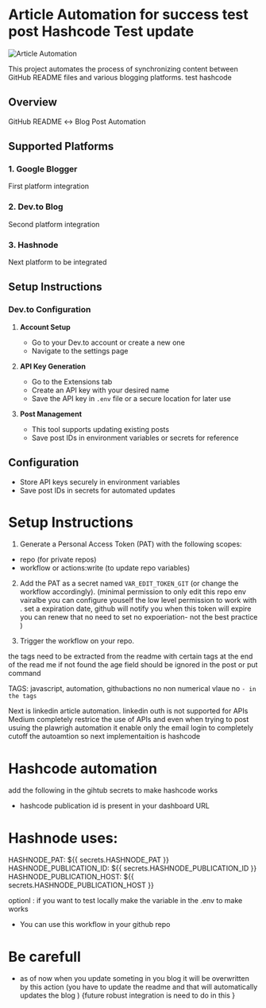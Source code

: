 # Article Automation for success test post  Hashcode Test update 

![Article Automation](image.png)

This project automates the process of synchronizing content between GitHub README files and various blogging platforms. test hashcode 

## Overview

GitHub README ↔ Blog Post Automation

## Supported Platforms

### 1. Google Blogger
First platform integration

### 2. Dev.to Blog
Second platform integration  

### 3. Hashnode
Next platform to be integrated

## Setup Instructions

### Dev.to Configuration

1. **Account Setup**
   - Go to your Dev.to account or create a new one
   - Navigate to the settings page

2. **API Key Generation**
   - Go to the Extensions tab
   - Create an API key with your desired name
   - Save the API key in `.env` file or a secure location for later use

3. **Post Management**
   - This tool supports updating existing posts
   - Save post IDs in environment variables or secrets for reference

## Configuration

- Store API keys securely in environment variables
- Save post IDs in secrets for automated updates

# Setup Instructions

1. Generate a Personal Access Token (PAT) with the following scopes:
  - repo (for private repos)
  - workflow or actions:write (to update repo variables)
2. Add the PAT as a secret named `VAR_EDIT_TOKEN_GIT` (or change the workflow accordingly). (minimal permission to only edit this repo env vairalbe you can configure youself the low level permission to work with . set a expiration date, github will notify you when this token will expire you can renew that no need to set no expoeriation- not the best practice )

3. Trigger the workflow on your repo.

the tags need to be extracted from the readme with certain tags at the end of the read me if not found the age field should be ignored in the post or put command 

TAGS: javascript, automation, githubactions 
    no non numerical vlaue no ` - in the tags `


Next is linkedin article automation. linkedin outh is not supported for APIs
Medium completely restrice the use of APIs and even when trying to post usuing the plawrigh automation it enable only the email login to completely cutoff the autoamtion so next implementaition is hashcode 


# Hashcode automation 
add the following in the gihtub secrets to make hashcode works 
- hashcode publication id is present in your dashboard URL


# Hashnode uses:
HASHNODE_PAT: ${{ secrets.HASHNODE_PAT }}
HASHNODE_PUBLICATION_ID: ${{ secrets.HASHNODE_PUBLICATION_ID }}
HASHNODE_PUBLICATION_HOST: ${{ secrets.HASHNODE_PUBLICATION_HOST }}

optionl : if you want to test locally make the variable in the .env to make works 
- You can use this workflow in your github repo 

# Be carefull 
- as of now when you update someting in you blog it will be overwritten by this action (you have to update the readme and that will automatically updates the blog ) {future robust integration is need to do in this }

